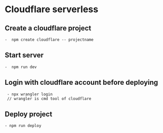 # Cloudflare serverless

## Create a cloudflare project
    -  npm create cloudflare -- projectname

## Start server
    -  npm run dev

## Login with cloudflare account before deploying
     - npx wrangler login 
     // wrangler is cmd tool of cloudflare

## Deploy project
    - npm run deploy